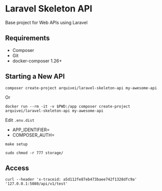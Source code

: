 # Laravel Skeleton API

Base project for Web APIs using Laravel

## Requirements

+ Composer
+ Git
+ docker-composer 1.26+

## Starting a New API

```shell script
composer create-project arquivei/laravel-skeleton-api my-awesome-api
```
Or

```shell script
docker run --rm -it -v $PWD:/app composer create-project arquivei/laravel-skeleton-api my-awesome-api
```

Edit `.env.dist`

+ APP_IDENTIFIER=<NEW-API-NAME>
+ COMPOSER_AUTH=

```shell script
make setup

sudo chmod -r 777 storage/
```

## Access

```shell script
curl --header 'x-traceid: a5d112fe87eb473baee742f1328dfc9a' '127.0.0.1:5080/api/v1/test'
```
